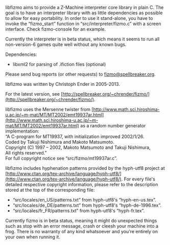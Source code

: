 


libfizmo aims to provide a Z-Machine interpreter core library in plain C. The goal is to have an interpreter library with as little dependencies as possible to allow for easy portability. In order to use it stand-alone, you have to invoke the “fizmo_start” function in “src/interpreter/fizmo.c” with a screen interface. Check fizmo-console for an example.

Currently the interpreter is in beta status, which means it seems to run all non-version-6 games quite well without any known bugs.

Dependencies:       

 - libxml2 for parsing of .ifiction files (optional)



Please send bug reports (or other requests) to fizmo@spellbreaker.org.

libfizmo was written by Christoph Ender in 2005-2013.

For the latest version, see [http://spellbreaker.org/~chrender/fizmo/](http://spellbreaker.org/~chrender/fizmo/).

libfizmo uses the Mersenne twister from [http://www.math.sci.hiroshima-u.ac.jp/~m-mat/MT/MT2002/emt19937ar.html](http://www.math.sci.hiroshima-u.ac.jp/~m-mat/MT/MT2002/emt19937ar.html) as a random number generator implementation:  
“A C-program for MT19937, with initialization improved 2002/1/26.  
Coded by Takuji Nishimura and Makoto Matsumoto.  
Copyright (C) 1997 – 2002, Makoto Matsumoto and Takuji Nishimura,  
All rights reserved.”  
For full copyright notice see “src/fizmo/mt19937ar.c”.

libfizmo includes hyphenation patterns provided by the hyph-utf8 project at [http://www.ctan.org/tex-archive/language/hyph-utf8/](http://www.ctan.org/tex-archive/language/hyph-utf8/). For every file's detailed respective copyright information, please refer to the description stored at the top of the corresponding file:       

 - “src/locales/en_US/patterns.txt” from hyph-utf8's “hyph-en-us.tex”.
 - “src/locales/de_DE/patterns.txt” from hyph-utf8's “hyph-de-1996.tex”.
 - “src/locales/fr_FR/patterns.txt” from hyph-utf8's “hyph-fr.tex”.



Currently fizmo is in beta status, meaning it might do unexpected things such as stop with an error message, crash or cleesh your machine into a frog. There is no warranty of any kind whatsoever and you're entirely on your own when running it.


